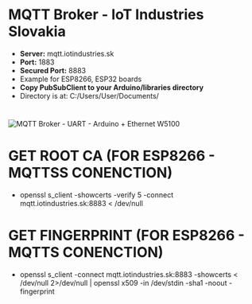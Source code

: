 # MQTT Broker - IoT Industries Slovakia
* **Server:** mqtt.iotindustries.sk
* **Port:** 1883
* **Secured Port:** 8883
* Example for ESP8266, ESP32 boards
* **Copy PubSubClient to your Arduino/libraries directory**
* Directory is at: C:/Users/User/Documents/
#
![MQTT Broker - UART - Arduino + Ethernet W5100](https://i.imgur.com/DyHkXkt.png)
# GET ROOT CA (FOR ESP8266 - MQTTSS CONENCTION)
* openssl s_client -showcerts -verify 5 -connect mqtt.iotindustries.sk:8883 < /dev/null
# GET FINGERPRINT (FOR ESP8266 - MQTTS CONENCTION)
* openssl s_client -connect mqtt.iotindustries.sk:8883 -showcerts < /dev/null 2>/dev/null   | openssl x509 -in /dev/stdin -sha1 -noout -fingerprint
